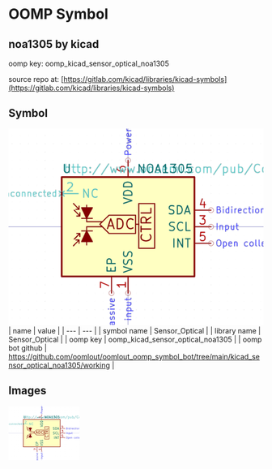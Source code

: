 # OOMP Symbol  
## noa1305  by kicad  
  
oomp key: oomp_kicad_sensor_optical_noa1305  
  
source repo at: [https://gitlab.com/kicad/libraries/kicad-symbols](https://gitlab.com/kicad/libraries/kicad-symbols)  
## Symbol  
  
[![working.png](working_600.png)](working.png)  
| name | value | 
| --- | --- | 
| symbol name | Sensor_Optical | 
| library name | Sensor_Optical | 
| oomp key | oomp_kicad_sensor_optical_noa1305 | 
| oomp bot github | https://github.com/oomlout/oomlout_oomp_symbol_bot/tree/main/kicad_sensor_optical_noa1305/working | 
## Images  
  
[![working.png](working_140.png)](working.png)  
